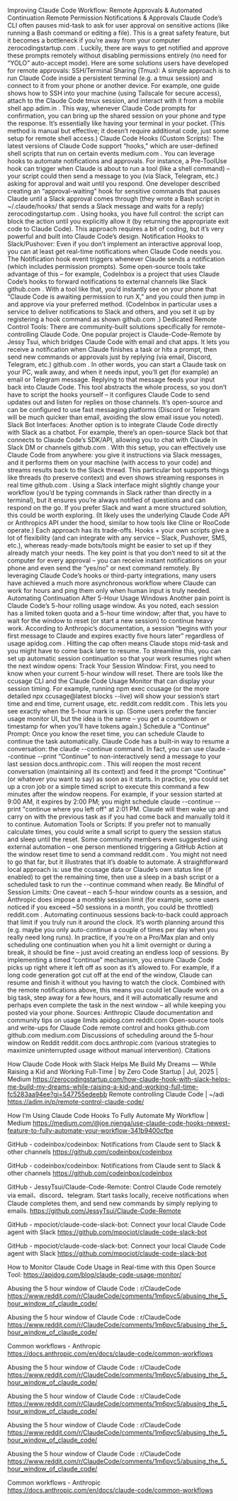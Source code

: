 Improving Claude Code Workflow: Remote Approvals & Automated Continuation
Remote Permission Notifications & Approvals
Claude Code’s CLI often pauses mid-task to ask for user approval on sensitive actions (like running a Bash command or editing a file). This is a great safety feature, but it becomes a bottleneck if you’re away from your computer
zerocodingstartup.com
. Luckily, there are ways to get notified and approve these prompts remotely without disabling permissions entirely (no need for “YOLO” auto-accept mode). Here are some solutions users have developed for remote approvals:
SSH/Terminal Sharing (Tmux): A simple approach is to run Claude Code inside a persistent terminal (e.g. a tmux session) and connect to it from your phone or another device. For example, one guide shows how to SSH into your machine (using Tailscale for secure access), attach to the Claude Code tmux session, and interact with it from a mobile shell app
adim.in
. This way, whenever Claude Code prompts for confirmation, you can bring up the shared session on your phone and type the response. It’s essentially like having your terminal in your pocket. (This method is manual but effective; it doesn’t require additional code, just some setup for remote shell access.)
Claude Code Hooks (Custom Scripts): The latest versions of Claude Code support “hooks,” which are user-defined shell scripts that run on certain events
medium.com
. You can leverage hooks to automate notifications and approvals. For instance, a Pre-ToolUse hook can trigger when Claude is about to run a tool (like a shell command) – your script could then send a message to you (via Slack, Telegram, etc.) asking for approval and wait until you respond. One developer described creating an “approval-waiting” hook for sensitive commands that pauses Claude until a Slack approval comes through (they wrote a Bash script in ~/.claude/hooks/ that sends a Slack message and waits for a reply)
zerocodingstartup.com
. Using hooks, you have full control: the script can block the action until you explicitly allow it (by returning the appropriate exit code to Claude Code). This approach requires a bit of coding, but it’s very powerful and built into Claude Code’s design.
Notification Hooks to Slack/Pushover: Even if you don’t implement an interactive approval loop, you can at least get real-time notifications when Claude Code needs you. The Notification hook event triggers whenever Claude sends a notification (which includes permission prompts). Some open-source tools take advantage of this – for example, CodeInbox is a project that uses Claude Code’s hooks to forward notifications to external channels like Slack
github.com
. With a tool like that, you’d instantly see on your phone that “Claude Code is awaiting permission to run X,” and you could then jump in and approve via your preferred method. (CodeInbox in particular uses a service to deliver notifications to Slack and others, and you set it up by registering a hook command as shown
github.com
.)
Dedicated Remote Control Tools: There are community-built solutions specifically for remote-controlling Claude Code. One popular project is Claude-Code-Remote by Jessy Tsui, which bridges Claude Code with email and chat apps. It lets you receive a notification when Claude finishes a task or hits a prompt, then send new commands or approvals just by replying (via email, Discord, Telegram, etc.)
github.com
. In other words, you can start a Claude task on your PC, walk away, and when it needs input, you’ll get (for example) an email or Telegram message. Replying to that message feeds your input back into Claude Code. This tool abstracts the whole process, so you don’t have to script the hooks yourself – it configures Claude Code to send updates out and listen for replies on those channels. It’s open-source and can be configured to use fast messaging platforms (Discord or Telegram will be much quicker than email, avoiding the slow email issue you noted).
Slack Bot Interfaces: Another option is to integrate Claude Code directly with Slack as a chatbot. For example, there’s an open-source Slack bot that connects to Claude Code’s SDK/API, allowing you to chat with Claude in Slack DM or channels
github.com
. With this setup, you can effectively use Claude Code from anywhere: you give it instructions via Slack messages, and it performs them on your machine (with access to your code) and streams results back to the Slack thread. This particular bot supports things like threads (to preserve context) and even shows streaming responses in real time
github.com
. Using a Slack interface might slightly change your workflow (you’d be typing commands in Slack rather than directly in a terminal), but it ensures you’re always notified of questions and can respond on the go. If you prefer Slack and want a more structured solution, this could be worth exploring. (It likely uses the underlying Claude Code API or Anthropics API under the hood, similar to how tools like Cline or RooCode operate.)
Each approach has its trade-offs. Hooks + your own scripts give a lot of flexibility (and can integrate with any service – Slack, Pushover, SMS, etc.), whereas ready-made bots/tools might be easier to set up if they already match your needs. The key point is that you don’t need to sit at the computer for every approval – you can receive instant notifications on your phone and even send the “yes/no” or next command remotely. By leveraging Claude Code’s hooks or third-party integrations, many users have achieved a much more asynchronous workflow where Claude can work for hours and ping them only when human input is truly needed.
Automating Continuation After 5-Hour Usage Windows
Another pain point is Claude Code’s 5-hour rolling usage window. As you noted, each session has a limited token quota and a 5-hour time window; after that, you have to wait for the window to reset (or start a new session) to continue heavy work. According to Anthropic’s documentation, a session “begins with your first message to Claude and expires exactly five hours later” regardless of usage
apidog.com
. Hitting the cap often means Claude stops mid-task and you might have to come back later to resume. To streamline this, you can set up automatic session continuation so that your work resumes right when the next window opens:
Track Your Session Window: First, you need to know when your current 5-hour window will reset. There are tools like the ccusage CLI and the Claude Code Usage Monitor that can display your session timing. For example, running npm exec ccusage (or the more detailed npx ccusage@latest blocks --live) will show your session’s start time and end time, current usage, etc.
reddit.com
reddit.com
. This lets you see exactly when the 5-hour mark is up. (Some users prefer the fancier usage monitor UI, but the idea is the same – you get a countdown or timestamp for when you’ll have tokens again.)
Schedule a “Continue” Prompt: Once you know the reset time, you can schedule Claude to continue the task automatically. Claude Code has a built-in way to resume a conversation: the claude --continue command. In fact, you can use claude --continue --print "Continue" to non-interactively send a message to your last session
docs.anthropic.com
. This will reopen the most recent conversation (maintaining all its context) and feed it the prompt "Continue" (or whatever you want to say) as soon as it starts. In practice, you could set up a cron job or a simple timed script to execute this command a few minutes after the window reopens. For example, if your session started at 9:00 AM, it expires by 2:00 PM; you might schedule claude --continue --print "continue where you left off" at 2:01 PM. Claude will then wake up and carry on with the previous task as if you had come back and manually told it to continue.
Automation Tools or Scripts: If you prefer not to manually calculate times, you could write a small script to query the session status and sleep until the reset. Some community members even suggested using external automation – one person mentioned triggering a GitHub Action at the window reset time to send a command
reddit.com
. You might not need to go that far, but it illustrates that it’s doable to automate. A straightforward local approach is: use the ccusage data or Claude’s own status line (if enabled) to get the remaining time, then use a sleep in a bash script or a scheduled task to run the --continue command when ready.
Be Mindful of Session Limits: One caveat – each 5-hour window counts as a session, and Anthropic does impose a monthly session limit (for example, some users noticed if you exceed ~50 sessions in a month, you could be throttled)
reddit.com
. Automating continuous sessions back-to-back could approach that limit if you truly run it around the clock. It’s worth planning around this (e.g. maybe you only auto-continue a couple of times per day when you really need long runs). In practice, if you’re on a Pro/Max plan and only scheduling one continuation when you hit a limit overnight or during a break, it should be fine – just avoid creating an endless loop of sessions.
By implementing a timed “continue” mechanism, you ensure Claude Code picks up right where it left off as soon as it’s allowed to. For example, if a long code generation got cut off at the end of the window, Claude can resume and finish it without you having to watch the clock. Combined with the remote notifications above, this means you could let Claude work on a big task, step away for a few hours, and it will automatically resume and perhaps even complete the task in the next window – all while keeping you posted via your phone. Sources:
Anthropic Claude documentation and community tips on usage limits
apidog.com
reddit.com
Open-source tools and write-ups for Claude Code remote control and hooks
github.com
github.com
medium.com
Discussions of scheduling around the 5-hour window on Reddit
reddit.com
docs.anthropic.com
 (various strategies to maximize uninterrupted usage without manual intervention).
Citations

How Claude Code Hook with Slack Helps Me Build My Dreams — While Raising a Kid and Working Full-Time | by Zero Code Startup | Jul, 2025 | Medium
https://zerocodingstartup.com/how-claude-hook-with-slack-helps-me-build-my-dreams-while-raising-a-kid-and-working-full-time-fc5283aa94ee?gi=547755edeebb
Remote controlling Claude Code | ~/adi
https://adim.in/p/remote-control-claude-code/

How I’m Using Claude Code Hooks To Fully Automate My Workflow | Medium
https://medium.com/@joe.njenga/use-claude-code-hooks-newest-feature-to-fully-automate-your-workflow-341b9400cfbe

GitHub - codeinbox/codeinbox: Notifications from Claude sent to Slack & other channels
https://github.com/codeinbox/codeinbox

GitHub - codeinbox/codeinbox: Notifications from Claude sent to Slack & other channels
https://github.com/codeinbox/codeinbox

GitHub - JessyTsui/Claude-Code-Remote: Control Claude Code remotely via email、discord、telegram. Start tasks locally, receive notifications when Claude completes them, and send new commands by simply replying to emails.
https://github.com/JessyTsui/Claude-Code-Remote

GitHub - mpociot/claude-code-slack-bot: Connect your local Claude Code agent with Slack
https://github.com/mpociot/claude-code-slack-bot

GitHub - mpociot/claude-code-slack-bot: Connect your local Claude Code agent with Slack
https://github.com/mpociot/claude-code-slack-bot

How to Monitor Claude Code Usage in Real-time with this Open Source Tool:
https://apidog.com/blog/claude-code-usage-monitor/

Abusing the 5 hour window of Claude Code : r/ClaudeCode
https://www.reddit.com/r/ClaudeCode/comments/1m6pvc5/abusing_the_5_hour_window_of_claude_code/

Abusing the 5 hour window of Claude Code : r/ClaudeCode
https://www.reddit.com/r/ClaudeCode/comments/1m6pvc5/abusing_the_5_hour_window_of_claude_code/

Common workflows - Anthropic
https://docs.anthropic.com/en/docs/claude-code/common-workflows

Abusing the 5 hour window of Claude Code : r/ClaudeCode
https://www.reddit.com/r/ClaudeCode/comments/1m6pvc5/abusing_the_5_hour_window_of_claude_code/

Abusing the 5 hour window of Claude Code : r/ClaudeCode
https://www.reddit.com/r/ClaudeCode/comments/1m6pvc5/abusing_the_5_hour_window_of_claude_code/

Abusing the 5 hour window of Claude Code : r/ClaudeCode
https://www.reddit.com/r/ClaudeCode/comments/1m6pvc5/abusing_the_5_hour_window_of_claude_code/

Abusing the 5 hour window of Claude Code : r/ClaudeCode
https://www.reddit.com/r/ClaudeCode/comments/1m6pvc5/abusing_the_5_hour_window_of_claude_code/

Common workflows - Anthropic
https://docs.anthropic.com/en/docs/claude-code/common-workflows
